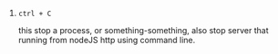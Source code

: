 1. `ctrl + C`

    this stop a process, or something-something, also stop server that running from nodeJS http using command line.
